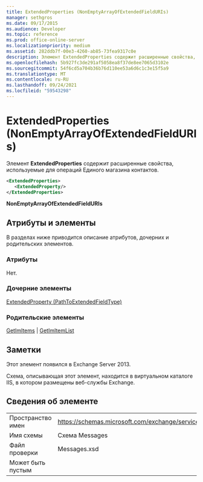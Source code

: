 ```yaml
---
title: ExtendedProperties (NonEmptyArrayOfExtendedFieldURIs)
manager: sethgros
ms.date: 09/17/2015
ms.audience: Developer
ms.topic: reference
ms.prod: office-online-server
ms.localizationpriority: medium
ms.assetid: 282ddb7f-00e3-4260-ab85-73fea9317c0e
description: Элемент ExtendedProperties содержит расширенные свойства, используемые для операций Единого магазина контактов.
ms.openlocfilehash: 5b927fc3de291af5058ea8f37de8ee7065d3102e
ms.sourcegitcommit: 54f6cd5a704b36b76d110ee53a6d6c1c3e15f5a9
ms.translationtype: MT
ms.contentlocale: ru-RU
ms.lasthandoff: 09/24/2021
ms.locfileid: "59543298"
---
```

# <a name="extendedproperties-nonemptyarrayofextendedfielduris"></a>ExtendedProperties (NonEmptyArrayOfExtendedFieldURIs)

Элемент **ExtendedProperties** содержит расширенные свойства, используемые для операций Единого магазина контактов. 
  
```XML
<ExtendedProperties>
   <ExtendedProperty/>
</ExtendedProperties>
```

 **NonEmptyArrayOfExtendedFieldURIs**
## <a name="attributes-and-elements"></a>Атрибуты и элементы

В разделах ниже приводится описание атрибутов, дочерних и родительских элементов.
  
### <a name="attributes"></a>Атрибуты

Нет.
  
### <a name="child-elements"></a>Дочерние элементы

[ExtendedProperty (PathToExtendedFieldType)](extendedproperty-pathtoextendedfieldtype.md)
  
### <a name="parent-elements"></a>Родительские элементы

[GetImItems](getimitems.md)  |  [GetImItemList](getimitemlist.md)
  
## <a name="remarks"></a>Заметки

Этот элемент появился в Exchange Server 2013.
  
Схема, описывающая этот элемент, находится в виртуальном каталоге IIS, в котором размещены веб-службы Exchange.
  
## <a name="element-information"></a>Сведения об элементе

|||
|:-----|:-----|
|Пространство имен  <br/> |https://schemas.microsoft.com/exchange/services/2006/messages  <br/> |
|Имя схемы  <br/> |Схема Messages  <br/> |
|Файл проверки  <br/> |Messages.xsd  <br/> |
|Может быть пустым  <br/> ||
   

